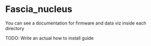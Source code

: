 # Fascia_nucleus

You can see a documentation for firmware and data viz inside each directory

TODO: Write an actual how to install guide
